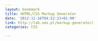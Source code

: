 ```yaml
---
layout: bookmark
title: XHTML/CSS Markup Generator
date: '2012-11-16T04:52:21+01:00'
link: http://lab.xms.pl/markup-generator/
categories: CSS

---
```

